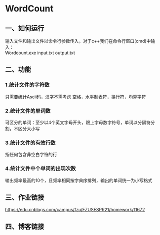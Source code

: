 # WordCount
## 一、如何运行  
输入文件和输出文件以命令行参数传入。对于c++我们在命令行窗口(cmd)中输入：  
Wordcount.exe input.txt output.txt
## 二、功能
### 1.统计文件的字符数
只需要统计Ascii码，汉字不需考虑
空格，水平制表符，换行符，均算字符
### 2.统计文件的单词数
可区分的单词：至少以4个英文字母开头，跟上字母数字符号，单词以分隔符分割，不区分大小写
### 3.统计文件的有效行数
指任何包含非空白字符的行
### 4.统计文件中个单词的出现次数
输出频率最高的10个，且频率相同按字典序排列，输出的单词统一为小写格式
## 三、作业链接
https://edu.cnblogs.com/campus/fzu/FZUSESPR21/homework/11672
## 四、博客链接
